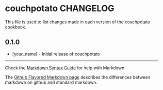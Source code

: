 couchpotato CHANGELOG
=====================

This file is used to list changes made in each version of the couchpotato cookbook.

0.1.0
-----
- [your_name] - Initial release of couchpotato

- - -
Check the [Markdown Syntax Guide](http://daringfireball.net/projects/markdown/syntax) for help with Markdown.

The [Github Flavored Markdown page](http://github.github.com/github-flavored-markdown/) describes the differences between markdown on github and standard markdown.
